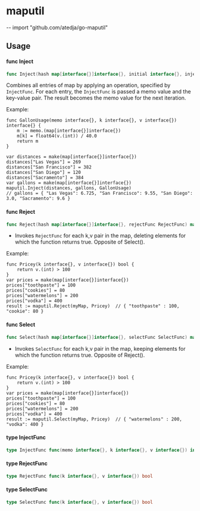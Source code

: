 # maputil
--
    import "github.com/atedja/go-maputil"


## Usage

#### func  Inject

```go
func Inject(hash map[interface{}]interface{}, initial interface{}, injectFunc InjectFunc) interface{}
```
Combines all entries of map by applying an operation, specified by `InjectFunc`.
For each entry, the `InjectFunc` is passed a memo value and the key-value pair.
The result becomes the memo value for the next iteration.

Example:

    func GallonUsage(memo interface{}, k interface{}, v interface{}) interface{} {
    	m := memo.(map[interface{}]interface{})
    	m[k] = float64(v.(int)) / 40.0
    	return m
    }

    var distances = make(map[interface{}]interface{})
    distances["Las Vegas"] = 269
    distances["San Francisco"] = 382
    distances["San Diego"] = 120
    distances["Sacramento"] = 384
    var gallons = make(map[interface{}]interface{})
    maputil.Inject(distances, gallons, GallonUsage)
    // gallons = { "Las Vegas": 6.725, "San Francisco": 9.55, "San Diego": 3.0, "Sacramento": 9.6 }

#### func  Reject

```go
func Reject(hash map[interface{}]interface{}, rejectFunc RejectFunc) map[interface{}]interface{}
```
* Invokes `RejectFunc` for each k,v pair in the map, deleting elements for which
the function returns true. Opposite of Select().

Example:

    func Pricey(k interface{}, v interface{}) bool {
    	return v.(int) > 100
    }
    var prices = make(map[interface{}]interface{})
    prices["toothpaste"] = 100
    prices["cookies"] = 80
    prices["watermelons"] = 200
    prices["vodka"] = 400
    result := maputil.Reject(myMap, Pricey)  // { "toothpaste" : 100, "cookie": 80 }

#### func  Select

```go
func Select(hash map[interface{}]interface{}, selectFunc SelectFunc) map[interface{}]interface{}
```
* Invokes `SelectFunc` for each k,v pair in the map, keeping elements for which
the function returns true. Opposite of Reject().

Example:

    func Pricey(k interface{}, v interface{}) bool {
    	return v.(int) > 100
    }
    var prices = make(map[interface{}]interface{})
    prices["toothpaste"] = 100
    prices["cookies"] = 80
    prices["watermelons"] = 200
    prices["vodka"] = 400
    result := maputil.Select(myMap, Pricey)  // { "watermelons" : 200, "vodka": 400 }

#### type InjectFunc

```go
type InjectFunc func(memo interface{}, k interface{}, v interface{}) interface{}
```


#### type RejectFunc

```go
type RejectFunc func(k interface{}, v interface{}) bool
```


#### type SelectFunc

```go
type SelectFunc func(k interface{}, v interface{}) bool
```
